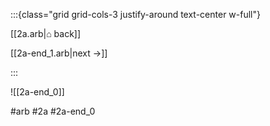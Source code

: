 :::{class="grid grid-cols-3 justify-around text-center w-full"}
<span/>

[[2a.arb|⌂ back]]

[[2a-end_1.arb|next →]]

:::

![[2a-end_0]]

#arb #2a #2a-end_0

